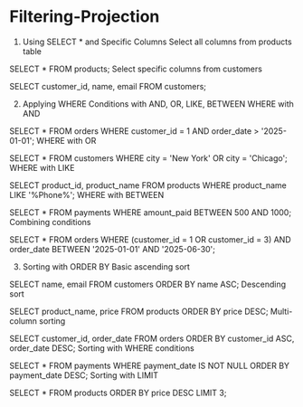 # Filtering-Projection

1. Using SELECT * and Specific Columns
Select all columns from products table

SELECT * FROM products;
Select specific columns from customers

SELECT customer_id, name, email FROM customers;


2. Applying WHERE Conditions with AND, OR, LIKE, BETWEEN
WHERE with AND

SELECT * FROM orders 
WHERE customer_id = 1 AND order_date > '2025-01-01';
WHERE with OR

SELECT * FROM customers 
WHERE city = 'New York' OR city = 'Chicago';
WHERE with LIKE

SELECT product_id, product_name FROM products
WHERE product_name LIKE '%Phone%';
WHERE with BETWEEN

SELECT * FROM payments
WHERE amount_paid BETWEEN 500 AND 1000;
Combining conditions

SELECT * FROM orders
WHERE (customer_id = 1 OR customer_id = 3)
AND order_date BETWEEN '2025-01-01' AND '2025-06-30';


3. Sorting with ORDER BY
Basic ascending sort

SELECT name, email FROM customers
ORDER BY name ASC;
Descending sort

SELECT product_name, price FROM products
ORDER BY price DESC;
Multi-column sorting

SELECT customer_id, order_date FROM orders
ORDER BY customer_id ASC, order_date DESC;
Sorting with WHERE conditions

SELECT * FROM payments
WHERE payment_date IS NOT NULL
ORDER BY payment_date DESC;
Sorting with LIMIT

SELECT * FROM products
ORDER BY price DESC
LIMIT 3;
